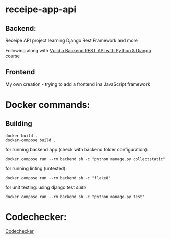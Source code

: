 # receipe-app-api

## Backend:
Receipe API project learning Django Rest Framework and more

Following along with [Vuild a Backend REST API with Python & Django](https://www.udemy.com/course/django-python-advanced/learn/lecture/) course

## Frontend

My own creation - trying to add a frontend ina JavaScript framework

# Docker commands:

## Building

````
docker build .
docker-compose build .
````

for running backend app (check with backend folder configuration):
````
docker.compose run --rm backend sh -c "python manage.py collectstatic"
````

for running linting (untested):
````
docker.compose run --rm backend sh -c "flake8"
````

for unit testing: using django test *suite*
````
docker.compose run --rm backend sh -c "python manage.py test"
````


# Codechecker:

[Codechecker](https://codechecker.app/checker/londonappdev/start/recipe-app-api-2/s-05-project-setup-04-create-python-requirements-file/)